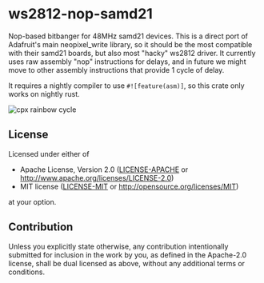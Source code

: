 # ws2812-nop-samd21
Nop-based bitbanger for 48MHz samd21 devices. This is a direct port of Adafruit's main neopixel_write library, so it should be the most compatible with their samd21 boards, but also most "hacky" ws2812 driver. It currently uses raw assembly "nop" instructions for delays, and in future we might move to other assembly instructions that provide 1 cycle of delay.

It requires a nightly compiler to use `#![feature(asm)]`, so this crate only works on nightly rust.

![cpx rainbow cycle](https://media.giphy.com/media/EPYzBKymtpVK2j6b4B/giphy.gif)

## License

Licensed under either of

- Apache License, Version 2.0 ([LICENSE-APACHE](LICENSE-APACHE) or http://www.apache.org/licenses/LICENSE-2.0)
- MIT license ([LICENSE-MIT](LICENSE-MIT) or http://opensource.org/licenses/MIT)

at your option.

## Contribution

Unless you explicitly state otherwise, any contribution intentionally submitted
for inclusion in the work by you, as defined in the Apache-2.0 license, shall be
dual licensed as above, without any additional terms or conditions.

